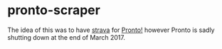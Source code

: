 # pronto-scraper

The idea of this was to have [strava](https://www.strava.com/) for [Pronto!](http://www.prontocycleshare.com/) however Pronto is sadly shutting down at the end of March 2017.
